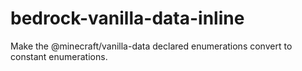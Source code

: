 # bedrock-vanilla-data-inline

Make the @minecraft/vanilla-data declared enumerations convert to constant enumerations.
